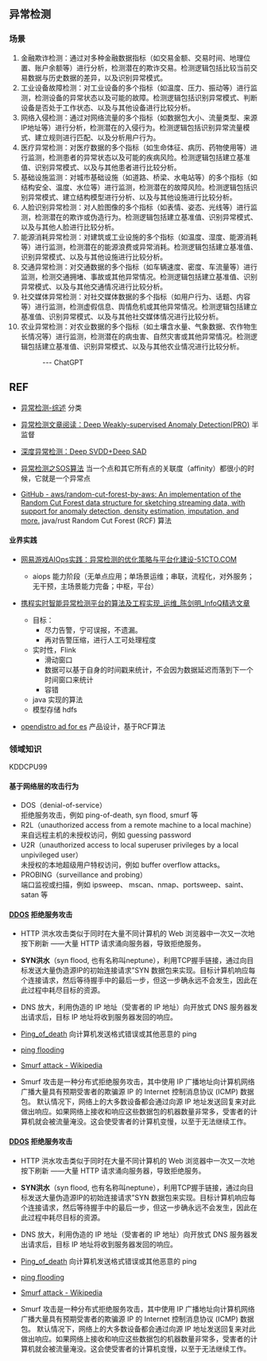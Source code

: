 ## 异常检测

### 场景

1. 金融欺诈检测：通过对多种金融数据指标（如交易金额、交易时间、地理位置、账户余额等）进行分析，检测潜在的欺诈交易。检测逻辑包括比较当前交易数据与历史数据的差异，以及识别异常模式。
2. 工业设备故障检测：对工业设备的多个指标（如温度、压力、振动等）进行监测，检测设备的异常状态以及可能的故障。检测逻辑包括识别异常模式、判断设备是否处于工作状态、以及与其他设备进行比较分析。
3. 网络入侵检测：通过对网络流量的多个指标（如数据包大小、流量类型、来源IP地址等）进行分析，检测潜在的入侵行为。检测逻辑包括识别异常流量模式、建立规则进行匹配、以及分析用户行为。
4. 医疗异常检测：对医疗数据的多个指标（如生命体征、病历、药物使用等）进行监测，检测患者的异常状态以及可能的疾病风险。检测逻辑包括建立基准值、识别异常模式、以及与其他患者进行比较分析。
5. 基础设施监测：对城市基础设施（如道路、桥梁、水电站等）的多个指标（如结构安全、温度、水位等）进行监测，检测潜在的故障风险。检测逻辑包括识别异常模式、建立结构模型进行分析、以及与其他设施进行比较分析。
6. 人脸识别异常检测：对人脸图像的多个指标（如表情、姿态、光线等）进行监测，检测潜在的欺诈或伪造行为。检测逻辑包括建立基准值、识别异常模式、以及与其他人脸进行比较分析。
7. 能源消耗异常检测：对建筑或工业设施的多个指标（如温度、湿度、能源消耗等）进行监测，检测潜在的能源浪费或异常消耗。检测逻辑包括建立基准值、识别异常模式、以及与其他设施进行比较分析。
8. 交通异常检测：对交通数据的多个指标（如车辆速度、密度、车流量等）进行监测，检测交通拥堵、事故或其他异常情况。检测逻辑包括建立基准值、识别异常模式、以及与其他交通情况进行比较分析。
9. 社交媒体异常检测：对社交媒体数据的多个指标（如用户行为、话题、内容等）进行监测，检测虚假信息、舆情危机或其他异常情况。检测逻辑包括建立基准值、识别异常模式、以及与其他社交媒体情况进行比较分析。
10. 农业异常检测：对农业数据的多个指标（如土壤含水量、气象数据、农作物生长情况等）进行监测，检测潜在的病虫害、自然灾害或其他异常情况。检测逻辑包括建立基准值、识别异常模式、以及与其他农业情况进行比较分析。

                 --- ChatGPT

## REF

- [异常检测-综述](https://zhuanlan.zhihu.com/p/260651151) 分类

- [异常检测文章阅读：Deep Weakly-supervised Anomaly Detection(PRO)](https://zhuanlan.zhihu.com/p/431687085) 半监督

- [深度异常检测：Deep SVDD+Deep SAD](https://zhuanlan.zhihu.com/p/447954468)

- [异常检测之SOS算法](https://zhuanlan.zhihu.com/p/34438518) 当一个点和其它所有点的关联度（affinity）都很小的时候，它就是一个异常点

- [GitHub - aws/random-cut-forest-by-aws: An implementation of the Random Cut Forest data structure for sketching streaming data, with support for anomaly detection, density estimation, imputation, and more.](https://github.com/aws/random-cut-forest-by-aws)  java/rust Random Cut Forest (RCF) 算法

#### 业界实践

- [网易游戏AIOps实践：异常检测的优化策略与平台化建设-51CTO.COM](https://www.51cto.com/article/709499.html)
  
  - aiops 能力阶段（无单点应用；单场景运维；串联，流程化，对外服务；无干预，主场景能力完备；中枢，平台）

- [携程实时智能异常检测平台的算法及工程实现_运维_陈剑明_InfoQ精选文章](https://www.infoq.cn/article/sul*elmafxf9tc9zbvwf)
  
  - 目标：
    - 尽力告警，宁可误报，不遗漏。
    - 再对告警压缩，进行人工可处理程度
  - 实时性，Flink
    - 滑动窗口
    - 数据可以基于自身的时间戳来统计，不会因为数据延迟而落到下一个时间窗口来统计
    - 容错
  - java 实现的算法
  - 模型存储 hdfs

- [opendistro ad for es](https://opendistro.github.io/for-elasticsearch-docs/docs/ad/)  产品设计，基于RCF算法

### 领域知识

KDDCPU99

#### 基于网络层的攻击行为

- DOS（denial-of-service）  
  拒绝服务攻击，例如 ping-of-death, syn flood, smurf 等
- R2L（unauthorized access from a remote machine to a local machine）  
  来自远程主机的未授权访问，例如 guessing password
- U2R（unauthorized access to local superuser privileges by a local unpivileged user）  
  未授权的本地超级用户特权访问，例如 buffer overflow attacks。
- PROBING（surveillance and probing）  
  端口监视或扫描，例如 ipsweep、 mscan、nmap、portsweep、saint、satan 等



#### [DDOS](https://www.cloudflare.com/zh-cn/learning/ddos/what-is-a-ddos-attack/) 拒绝服务攻击

- HTTP 洪水攻击类似于同时在大量不同计算机的 Web 浏览器中一次又一次地按下刷新 ——大量 HTTP 请求涌向服务器，导致拒绝服务。

- **SYN洪水**（syn flood, 也有名称叫neptune），利用TCP握手链接，通过向目标发送大量伪造源IP的初始连接请求”SYN 数据包来实现。目标计算机响应每个连接请求，然后等待握手中的最后一步，但这一步确永远不会发生，因此在此过程中耗尽目标的资源。

- DNS 放大，利用伪造的 IP 地址（受害者的 IP 地址）向开放式 DNS 服务器发出请求后，目标 IP 地址将收到服务器发回的响应。

- [Ping_of_death](https://en.wikipedia.org/wiki/Ping_of_death) 向计算机发送格式错误或其他恶意的 ping

- [ping flooding](https://en.wikipedia.org/wiki/Ping_flood)

- [Smurf attack - Wikipedia](https://en.wikipedia.org/wiki/Smurf_attack)

- Smurf 攻击是一种分布式拒绝服务攻击，其中使用 IP 广播地址向计算机网络广播大量具有预期受害者的欺骗源 IP 的 Internet 控制消息协议 (ICMP) 数据包。 默认情况下，网络上的大多数设备都会通过向源 IP 地址发送回复来对此做出响应。如果网络上接收和响应这些数据包的机器数量非常多，受害者的计算机就会被流量淹没。这会使受害者的计算机变慢，以至于无法继续工作。



#### [DDOS](https://www.cloudflare.com/zh-cn/learning/ddos/what-is-a-ddos-attack/) 拒绝服务攻击

- HTTP 洪水攻击类似于同时在大量不同计算机的 Web 浏览器中一次又一次地按下刷新 ——大量 HTTP 请求涌向服务器，导致拒绝服务。

- **SYN洪水**（syn flood, 也有名称叫neptune），利用TCP握手链接，通过向目标发送大量伪造源IP的初始连接请求”SYN 数据包来实现。目标计算机响应每个连接请求，然后等待握手中的最后一步，但这一步确永远不会发生，因此在此过程中耗尽目标的资源。

- DNS 放大，利用伪造的 IP 地址（受害者的 IP 地址）向开放式 DNS 服务器发出请求后，目标 IP 地址将收到服务器发回的响应。

- [Ping_of_death](https://en.wikipedia.org/wiki/Ping_of_death) 向计算机发送格式错误或其他恶意的 ping

- [ping flooding](https://en.wikipedia.org/wiki/Ping_flood)

- [Smurf attack - Wikipedia](https://en.wikipedia.org/wiki/Smurf_attack)

- Smurf 攻击是一种分布式拒绝服务攻击，其中使用 IP 广播地址向计算机网络广播大量具有预期受害者的欺骗源 IP 的 Internet 控制消息协议 (ICMP) 数据包。 默认情况下，网络上的大多数设备都会通过向源 IP 地址发送回复来对此做出响应。如果网络上接收和响应这些数据包的机器数量非常多，受害者的计算机就会被流量淹没。这会使受害者的计算机变慢，以至于无法继续工作。
